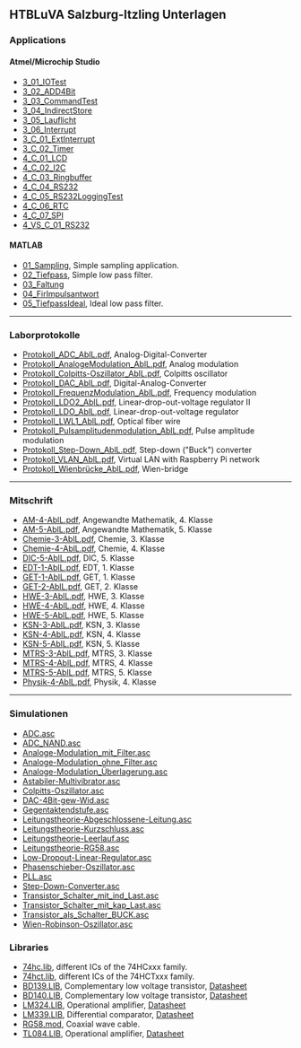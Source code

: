 ## HTBLuVA Salzburg-Itzling Unterlagen
### Applications
#### Atmel/Microchip Studio
- [3_01_IOTest](https://github.com/LeonAblinger/HTBLuVA-Unterlagen/tree/main/Applications/Atmel/3_01_IOTest)
- [3_02_ADD4Bit](https://github.com/LeonAblinger/HTBLuVA-Unterlagen/tree/main/Applications/Atmel/3_02_ADD4Bit)
- [3_03_CommandTest](https://github.com/LeonAblinger/HTBLuVA-Unterlagen/tree/main/Applications/Atmel/3_03_CommandTest)
- [3_04_IndirectStore](https://github.com/LeonAblinger/HTBLuVA-Unterlagen/tree/main/Applications/Atmel/3_04_IndirectStore)
- [3_05_Lauflicht](https://github.com/LeonAblinger/HTBLuVA-Unterlagen/tree/main/Applications/Atmel/3_05_Lauflicht)
- [3_06_Interrupt](https://github.com/LeonAblinger/HTBLuVA-Unterlagen/tree/main/Applications/Atmel/3_06_Interrupt)
- [3_C_01_ExtInterrupt](https://github.com/LeonAblinger/HTBLuVA-Unterlagen/tree/main/Applications/Atmel/3_C_01_ExtInterrupt)
- [3_C_02_Timer](https://github.com/LeonAblinger/HTBLuVA-Unterlagen/tree/main/Applications/Atmel/3_C_02_Timer)
- [4_C_01_LCD](https://github.com/LeonAblinger/HTBLuVA-Unterlagen/tree/main/Applications/Atmel/4_C_01_LCD)
- [4_C_02_I2C](https://github.com/LeonAblinger/HTBLuVA-Unterlagen/tree/main/Applications/Atmel/4_C_02_I2C)
- [4_C_03_Ringbuffer](https://github.com/LeonAblinger/HTBLuVA-Unterlagen/tree/main/Applications/Atmel/4_C_03_Ringbuffer)
- [4_C_04_RS232](https://github.com/LeonAblinger/HTBLuVA-Unterlagen/tree/main/Applications/Atmel/4_C_04_RS232)
- [4_C_05_RS232LoggingTest](https://github.com/LeonAblinger/HTBLuVA-Unterlagen/tree/main/Applications/Atmel/4_C_05_RS232LoggingTest)
- [4_C_06_RTC](https://github.com/LeonAblinger/HTBLuVA-Unterlagen/tree/main/Applications/Atmel/4_C_06_RTC_Edi)
- [4_C_07_SPI](https://github.com/LeonAblinger/HTBLuVA-Unterlagen/tree/main/Applications/Atmel/4_C_07_SPI)
- [4_VS_C_01_RS232](https://github.com/LeonAblinger/HTBLuVA-Unterlagen/tree/main/Applications/Atmel/4_VS_C_01_RS232)

#### MATLAB
- [01_Sampling](https://github.com/LeonAblinger/HTBLuVA-Unterlagen/tree/main/Applications/MATLAB/01_Sampling), Simple sampling application.
- [02_Tiefpass](https://github.com/LeonAblinger/HTBLuVA-Unterlagen/tree/main/Applications/MATLAB/02_Tiefpass), Simple low pass filter.
- [03_Faltung](https://github.com/LeonAblinger/HTBLuVA-Unterlagen/tree/main/Applications/MATLAB/03_Faltung)
- [04_FirImpulsantwort](https://github.com/LeonAblinger/HTBLuVA-Unterlagen/tree/main/Applications/MATLAB/04_FirImpulsantwort)
- [05_TiefpassIdeal](https://github.com/LeonAblinger/HTBLuVA-Unterlagen/tree/main/Applications/MATLAB/05_TiefpassIdeal), Ideal low pass filter.

***

### Laborprotokolle
- [Protokoll_ADC_AblL.pdf](https://github.com/LeonAblinger/HTBLuVA-Unterlagen/tree/main/Laborprotokolle/Protokoll_ADC_AblL.pdf), Analog-Digital-Converter
- [Protokoll_AnalogeModulation_AblL.pdf](https://github.com/LeonAblinger/HTBLuVA-Unterlagen/tree/main/Laborprotokolle/Protokoll_AnalogeModulation_AblL.pdf), Analog modulation
- [Protokoll_Colpitts-Oszillator_AblL.pdf](https://github.com/LeonAblinger/HTBLuVA-Unterlagen/tree/main/Laborprotokolle/Protokoll_Colpitts-Oszillator_AblL.pdf), Colpitts oscillator
- [Protokoll_DAC_AblL.pdf](https://github.com/LeonAblinger/HTBLuVA-Unterlagen/tree/main/Laborprotokolle/Protokoll_DAC_AblL.pdf), Digital-Analog-Converter
- [Protokoll_FrequenzModulation_AblL.pdf](https://github.com/LeonAblinger/HTBLuVA-Unterlagen/tree/main/Laborprotokolle/Protokoll_FrequenzModulation_AblL.pdf), Frequency modulation
- [Protokoll_LDO2_AblL.pdf](https://github.com/LeonAblinger/HTBLuVA-Unterlagen/tree/main/Laborprotokolle/Protokoll_LDO2_AblL.pdf), Linear-drop-out-voltage regulator II
- [Protokoll_LDO_AblL.pdf](https://github.com/LeonAblinger/HTBLuVA-Unterlagen/tree/main/Laborprotokolle/Protokoll_LDO_AblL.pdf), Linear-drop-out-voltage regulator
- [Protokoll_LWL1_AblL.pdf](https://github.com/LeonAblinger/HTBLuVA-Unterlagen/tree/main/Laborprotokolle/Protokoll_LWL1_AblL.pdf), Optical fiber wire
- [Protokoll_Pulsamplitudenmodulation_AblL.pdf](https://github.com/LeonAblinger/HTBLuVA-Unterlagen/tree/main/Laborprotokolle/Protokoll_Pulsamplitudenmodulation_AblL.pdf), Pulse amplitude modulation
- [Protokoll_Step-Down_AblL.pdf](https://github.com/LeonAblinger/HTBLuVA-Unterlagen/tree/main/Laborprotokolle/Protokoll_Step-Down_AblL.pdf), Step-down ("Buck") converter
- [Protokoll_VLAN_AblL.pdf](https://github.com/LeonAblinger/HTBLuVA-Unterlagen/tree/main/Laborprotokolle/Protokoll_VLAN_AblL.pdf), Virtual LAN with Raspberry Pi network
- [Protokoll_Wienbrücke_AblL.pdf](https://github.com/LeonAblinger/HTBLuVA-Unterlagen/tree/main/Laborprotokolle/Protokoll_Wienbrücke_AblL.pdf), Wien-bridge

***

### Mitschrift
- [AM-4-AblL.pdf](https://github.com/LeonAblinger/HTBLuVA-Unterlagen/tree/main/Mitschrift/AM-4-AblL.pdf), Angewandte Mathematik, 4. Klasse
- [AM-5-AblL.pdf](https://github.com/LeonAblinger/HTBLuVA-Unterlagen/tree/main/Mitschrift/AM-5-AblL.pdf), Angewandte Mathematik, 5. Klasse
- [Chemie-3-AblL.pdf](https://github.com/LeonAblinger/HTBLuVA-Unterlagen/tree/main/Mitschrift/Chemie-3-AblL.pdf), Chemie, 3. Klasse
- [Chemie-4-AblL.pdf](https://github.com/LeonAblinger/HTBLuVA-Unterlagen/tree/main/Mitschrift/Chemie-4-AblL.pdf), Chemie, 4. Klasse
- [DIC-5-AblL.pdf](https://github.com/LeonAblinger/HTBLuVA-Unterlagen/tree/main/Mitschrift/DIC-5-AblL.pdf), DIC, 5. Klasse
- [EDT-1-AblL.pdf](https://github.com/LeonAblinger/HTBLuVA-Unterlagen/tree/main/Mitschrift/EDT-1-AblL.pdf), EDT, 1. Klasse
- [GET-1-AblL.pdf](https://github.com/LeonAblinger/HTBLuVA-Unterlagen/tree/main/Mitschrift/GET-1-AblL.pdf), GET, 1. Klasse
- [GET-2-AblL.pdf](https://github.com/LeonAblinger/HTBLuVA-Unterlagen/tree/main/Mitschrift/GET-2-AblL.pdf), GET, 2. Klasse
- [HWE-3-AblL.pdf](https://github.com/LeonAblinger/HTBLuVA-Unterlagen/tree/main/Mitschrift/HWE-3-AblL.pdf), HWE, 3. Klasse
- [HWE-4-AblL.pdf](https://github.com/LeonAblinger/HTBLuVA-Unterlagen/tree/main/Mitschrift/HWE-4-AblL.pdf), HWE, 4. Klasse
- [HWE-5-AblL.pdf](https://github.com/LeonAblinger/HTBLuVA-Unterlagen/tree/main/Mitschrift/HWE-5-AblL.pdf), HWE, 5. Klasse
- [KSN-3-AblL.pdf](https://github.com/LeonAblinger/HTBLuVA-Unterlagen/tree/main/Mitschrift/KSN-3-AblL.pdf), KSN, 3. Klasse
- [KSN-4-AblL.pdf](https://github.com/LeonAblinger/HTBLuVA-Unterlagen/tree/main/Mitschrift/KSN-4-AblL.pdf), KSN, 4. Klasse
- [KSN-5-AblL.pdf](https://github.com/LeonAblinger/HTBLuVA-Unterlagen/tree/main/Mitschrift/KSN-5-AblL.pdf), KSN, 5. Klasse
- [MTRS-3-AblL.pdf](https://github.com/LeonAblinger/HTBLuVA-Unterlagen/tree/main/Mitschrift/MTRS-3-AblL.pdf), MTRS, 3. Klasse
- [MTRS-4-AblL.pdf](https://github.com/LeonAblinger/HTBLuVA-Unterlagen/tree/main/Mitschrift/MTRS-4-AblL.pdf), MTRS, 4. Klasse
- [MTRS-5-AblL.pdf](https://github.com/LeonAblinger/HTBLuVA-Unterlagen/tree/main/Mitschrift/MTRS-5-AblL.pdf), MTRS, 5. Klasse
- [Physik-4-AblL.pdf](https://github.com/LeonAblinger/HTBLuVA-Unterlagen/tree/main/Mitschrift/Physik-4-AblL.pdf), Physik, 4. Klasse

***

### Simulationen
- [ADC.asc](https://github.com/LeonAblinger/HTBLuVA-Unterlagen/tree/main/Simulationen/ADC.asc)
- [ADC_NAND.asc](https://github.com/LeonAblinger/HTBLuVA-Unterlagen/tree/main/Simulationen/ADC_NAND.asc)
- [Analoge-Modulation_mit_Filter.asc](https://github.com/LeonAblinger/HTBLuVA-Unterlagen/tree/main/Simulationen/Analoge-Modulation_mit_Filter.asc)
- [Analoge-Modulation_ohne_Filter.asc](https://github.com/LeonAblinger/HTBLuVA-Unterlagen/tree/main/Simulationen/Analoge-Modulation_ohne_Filter.asc)
- [Analoge-Modulation_Überlagerung.asc](https://github.com/LeonAblinger/HTBLuVA-Unterlagen/tree/main/Simulationen/Analoge-Modulation_Überlagerung.asc)
- [Astabiler-Multivibrator.asc](https://github.com/LeonAblinger/HTBLuVA-Unterlagen/tree/main/Simulationen/Astabiler-Multivibrator.asc)
- [Colpitts-Oszillator.asc](https://github.com/LeonAblinger/HTBLuVA-Unterlagen/tree/main/Simulationen/Colpitts-Oszillator.asc)
- [DAC-4Bit-gew-Wid.asc](https://github.com/LeonAblinger/HTBLuVA-Unterlagen/tree/main/Simulationen/DAC-4Bit-gew-Wid.asc)
- [Gegentaktendstufe.asc](https://github.com/LeonAblinger/HTBLuVA-Unterlagen/tree/main/Simulationen/Gegentaktendstufe.asc)
- [Leitungstheorie-Abgeschlossene-Leitung.asc](https://github.com/LeonAblinger/HTBLuVA-Unterlagen/tree/main/Simulationen/Leitungstheorie-Abgeschlossene-Leitung.asc)
- [Leitungstheorie-Kurzschluss.asc](https://github.com/LeonAblinger/HTBLuVA-Unterlagen/tree/main/Simulationen/Leitungstheorie-Kurzschluss.asc)
- [Leitungstheorie-Leerlauf.asc](https://github.com/LeonAblinger/HTBLuVA-Unterlagen/tree/main/Simulationen/Leitungstheorie-Leerlauf.asc)
- [Leitungstheorie-RG58.asc](https://github.com/LeonAblinger/HTBLuVA-Unterlagen/tree/main/Simulationen/Leitungstheorie-RG58.asc)
- [Low-Dropout-Linear-Regulator.asc](https://github.com/LeonAblinger/HTBLuVA-Unterlagen/tree/main/Simulationen/Low-Dropout-Linear-Regulator.asc)
- [Phasenschieber-Oszillator.asc](https://github.com/LeonAblinger/HTBLuVA-Unterlagen/tree/main/Simulationen/Phasenschieber-Oszillator.asc)
- [PLL.asc](https://github.com/LeonAblinger/HTBLuVA-Unterlagen/tree/main/Simulationen/PLL.asc)
- [Step-Down-Converter.asc](https://github.com/LeonAblinger/HTBLuVA-Unterlagen/tree/main/Simulationen/Step-Down-Converter.asc)
- [Transistor_Schalter_mit_ind_Last.asc](https://github.com/LeonAblinger/HTBLuVA-Unterlagen/tree/main/Simulationen/Transistor_Schalter_mit_ind_Last.asc)
- [Transistor_Schalter_mit_kap_Last.asc](https://github.com/LeonAblinger/HTBLuVA-Unterlagen/tree/main/Simulationen/Transistor_Schalter_mit_kap_Last.asc)
- [Transistor_als_Schalter_BUCK.asc](https://github.com/LeonAblinger/HTBLuVA-Unterlagen/tree/main/Simulationen/Transistor_als_Schalter_BUCK.asc)
- [Wien-Robinson-Oszillator.asc](https://github.com/LeonAblinger/HTBLuVA-Unterlagen/tree/main/Simulationen/Wien-Robinson-Oszillator.asc)

### Libraries
- [74hc.lib](https://github.com/LeonAblinger/HTBLuVA-Unterlagen/tree/main/Simulationen/lib/74hc.lib), different ICs of the 74HCxxx family.
- [74hct.lib](https://github.com/LeonAblinger/HTBLuVA-Unterlagen/tree/main/Simulationen/lib/74hct.lib), different ICs of the 74HCTxxx family.
- [BD139.LIB](https://github.com/LeonAblinger/HTBLuVA-Unterlagen/tree/main/Simulationen/lib/BD139.LIB), Complementary low voltage transistor, [Datasheet](https://www.st.com/resource/en/datasheet/cd00001225.pdf)
- [BD140.LIB](https://github.com/LeonAblinger/HTBLuVA-Unterlagen/tree/main/Simulationen/lib/BD140.LIB), Complementary low voltage transistor, [Datasheet](https://www.st.com/resource/en/datasheet/cd00001225.pdf)
- [LM324.LIB](https://github.com/LeonAblinger/HTBLuVA-Unterlagen/tree/main/Simulationen/lib/LM324.LIB), Operational amplifier, <a href="https://www.ti.com/lit/ds/symlink/lm324.pdf" target="_blank">Datasheet</a>
- [LM339.LIB](https://github.com/LeonAblinger/HTBLuVA-Unterlagen/tree/main/Simulationen/lib/LM339.LIB), Differential comparator, <a href="https://www.ti.com/lit/ds/symlink/lm339.pdf" target="_blank">Datasheet</a>
- [RG58.mod](https://github.com/LeonAblinger/HTBLuVA-Unterlagen/tree/main/Simulationen/lib/RG58.mod), Coaxial wave cable.
- [TL084.LIB](https://github.com/LeonAblinger/HTBLuVA-Unterlagen/tree/main/Simulationen/lib/TL084.LIB), Operational amplifier, <a href="https://www.ti.com/lit/ds/symlink/tl082h.pdf" target="_blank">Datasheet</a>
